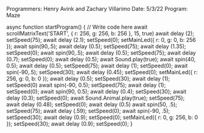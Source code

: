 Programmers: Henry Avink and Zachary Villarimo
Date: 5/3/22
Program: Maze

async function startProgram() {
	// Write code here
	await scrollMatrixText('START', { r: 256, g: 256, b: 256 }, 15, true)
	await delay (2);
	setSpeed(75);
	await delay (2.1);
	setSpeed(0);
	setMainLed({ r: 0, g: 0, b: 256 });
	await spin(90,.5);
	await delay (0.5);
	setSpeed(75);
	await delay (1.35);
	setSpeed(0);
	await spin(90,.5);
	await delay (0.5);
	setSpeed(75);
	await delay (0.7);
	setSpeed(0);
	await delay (0.5);
	await Sound.play(true);
	await spin(40, 0.5);
	await delay (0.5);
	setSpeed(75);
	await delay (1);
	setSpeed(0);
	await spin(-90,.5);
	setSpeed(30);
	await delay (0.45);
	setSpeed(0);
	setMainLed({ r: 256, g: 0, b: 0 });
	await delay (0.5);
	setSpeed(30);
	await delay (1);
	setSpeed(0)
	await spin(-90, 0.5);
	setSpeed(75);
	await delay (1);
	setSpeed(0);
	await spin(90, 0.5);
	await delay (0.4);
	setSpeed(30);
	await delay (0.3);
	setSpeed(0);
	await Sound.Animal.play(true);
	setSpeed(75);
	await delay (0.48);
	setSpeed(0);
	await delay (0.5)
	await spin(50, .5);
	setSpeed(75);
	await delay (.59);
	setSpeed(0);
	await spin(-90, .5);
	setSpeed(30);
	await delay (0.9);
	setSpeed(0);
	setMainLed({ r: 0, g: 256, b: 0 });
	setSpeed(30);
	await delay (0.9);
	setSpeed(0);
}



